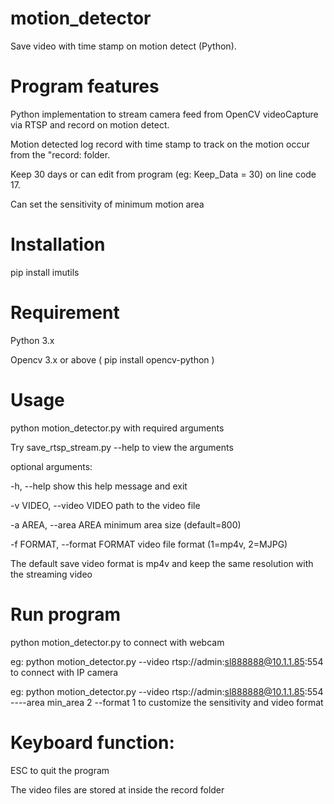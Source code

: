 # motion_detector
Save video with time stamp on motion detect (Python).

# Program features
Python implementation to stream camera feed from OpenCV videoCapture via RTSP and record on motion detect.

Motion detected log record with time stamp to track on the motion occur from the "record: folder.

Keep 30 days or can edit from program (eg: Keep_Data = 30) on line code 17.

Can set the sensitivity of minimum motion area

# Installation

pip install imutils

# Requirement
Python 3.x

Opencv 3.x or above ( pip install opencv-python )

# Usage

python motion_detector.py with required arguments

Try save_rtsp_stream.py --help to view the arguments


optional arguments:

  -h, --help            show this help message and exit
  
  -v VIDEO, --video VIDEO
                        path to the video file
                        
  -a AREA, --area AREA  minimum area size (default=800)
  
  -f FORMAT, --format FORMAT
                        video file format (1=mp4v, 2=MJPG)


The default save video format is mp4v and keep the same resolution with the streaming video

# Run program

python motion_detector.py to connect with webcam

eg: python motion_detector.py --video rtsp://admin:sl888888@10.1.1.85:554 to connect with IP camera

eg: python motion_detector.py --video rtsp://admin:sl888888@10.1.1.85:554 ----area min_area 2 --format 1 to customize the sensitivity and video format

# Keyboard function:

ESC to quit the program

The video files are stored at inside the record folder
